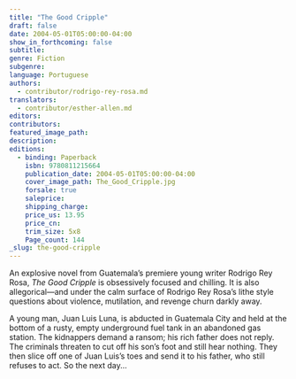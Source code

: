 ```yaml
---
title: "The Good Cripple"
draft: false
date: 2004-05-01T05:00:00-04:00
show_in_forthcoming: false
subtitle:
genre: Fiction
subgenre:
language: Portuguese
authors:
  - contributor/rodrigo-rey-rosa.md
translators:
  - contributor/esther-allen.md
editors:
contributors:
featured_image_path:
description:
editions:
  - binding: Paperback
    isbn: 9780811215664
    publication_date: 2004-05-01T05:00:00-04:00
    cover_image_path: The_Good_Cripple.jpg
    forsale: true
    saleprice:
    shipping_charge:
    price_us: 13.95
    price_cn:
    trim_size: 5x8
    Page_count: 144
_slug: the-good-cripple
---
```


An explosive novel from Guatemala’s premiere young writer Rodrigo Rey Rosa, _The Good Cripple_ is obsessively focused and chilling. It is also allegorical––and under the calm surface of Rodrigo Rey Rosa’s lithe style questions about violence, mutilation, and revenge churn darkly away.

A young man, Juan Luis Luna, is abducted in Guatemala City and held at the bottom of a rusty, empty underground fuel tank in an abandoned gas station. The kidnappers demand a ransom; his rich father does not reply. The criminals threaten to cut off his son’s foot and still hear nothing. They then slice off one of Juan Luis’s toes and send it to his father, who still refuses to act. So the next day...

